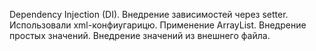 Dependency Injection (DI).
 Внедрение зависимостей через setter. Использовали xml-конфиугарицю. 
 Применение ArrayList.
 Внедрение простых значений.
 Внедрение значений из внешнего файла.
